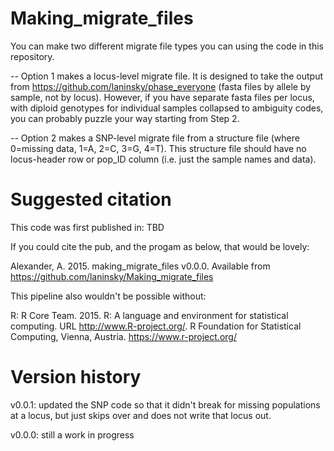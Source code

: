 # Making_migrate_files
You can make two different migrate file types you can using the code in this repository. 

-- Option 1 makes a locus-level migrate file. It is designed to take the output from https://github.com/laninsky/phase_everyone (fasta files by allele by sample, not by locus). However, if you have separate fasta files per locus, with diploid genotypes for individual samples collapsed to ambiguity codes, you can probably puzzle your way starting from Step 2.

-- Option 2 makes a SNP-level migrate file from a structure file (where 0=missing data, 1=A, 2=C, 3=G, 4=T). This structure file should have no locus-header row or pop_ID column (i.e. just the sample names and data).

# Suggested citation
This code was first published in: TBD

If you could cite the pub, and the progam as below, that would be lovely:

Alexander, A. 2015. making_migrate_files v0.0.0. Available from https://github.com/laninsky/Making_migrate_files

This pipeline also wouldn't be possible without:

R: R Core Team. 2015. R: A language and environment for statistical computing. URL http://www.R-project.org/. R Foundation for Statistical Computing, Vienna, Austria. https://www.r-project.org/

# Version history
v0.0.1: updated the SNP code so that it didn't break for missing populations at a locus, but just skips over and does not write that locus out.

v0.0.0: still a work in progress
